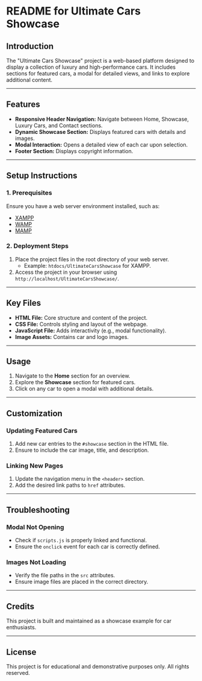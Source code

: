 # README for Ultimate Cars Showcase

## Introduction
The "Ultimate Cars Showcase" project is a web-based platform designed to display a collection of luxury and high-performance cars. It includes sections for featured cars, a modal for detailed views, and links to explore additional content.

---

## Features
- **Responsive Header Navigation:** Navigate between Home, Showcase, Luxury Cars, and Contact sections.
- **Dynamic Showcase Section:** Displays featured cars with details and images.
- **Modal Interaction:** Opens a detailed view of each car upon selection.
- **Footer Section:** Displays copyright information.

---

## Setup Instructions

### 1. Prerequisites
Ensure you have a web server environment installed, such as:
- [XAMPP](https://www.apachefriends.org/index.html)
- [WAMP](http://www.wampserver.com/)
- [MAMP](https://www.mamp.info/)

### 2. Deployment Steps
1. Place the project files in the root directory of your web server.
   - Example: `htdocs/UltimateCarsShowcase` for XAMPP.
2. Access the project in your browser using `http://localhost/UltimateCarsShowcase/`.

---

## Key Files
- **HTML File:** Core structure and content of the project.
- **CSS File:** Controls styling and layout of the webpage.
- **JavaScript File:** Adds interactivity (e.g., modal functionality).
- **Image Assets:** Contains car and logo images.

---

## Usage
1. Navigate to the **Home** section for an overview.
2. Explore the **Showcase** section for featured cars.
3. Click on any car to open a modal with additional details.

---

## Customization
### Updating Featured Cars
1. Add new car entries to the `#showcase` section in the HTML file.
2. Ensure to include the car image, title, and description.

### Linking New Pages
1. Update the navigation menu in the `<header>` section.
2. Add the desired link paths to `href` attributes.

---

## Troubleshooting
### Modal Not Opening
- Check if `scripts.js` is properly linked and functional.
- Ensure the `onclick` event for each car is correctly defined.

### Images Not Loading
- Verify the file paths in the `src` attributes.
- Ensure image files are placed in the correct directory.

---

## Credits
This project is built and maintained as a showcase example for car enthusiasts.

---

## License
This project is for educational and demonstrative purposes only. All rights reserved.

